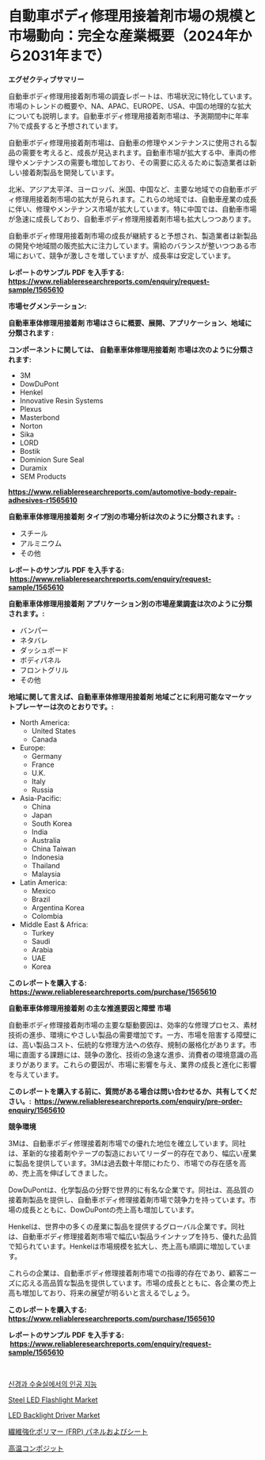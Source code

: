 <p><h1>自動車ボディ修理用接着剤市場の規模と市場動向：完全な産業概要（2024年から2031年まで）</h1></p><p><strong>エグゼクティブサマリー</strong></p>
<p><p>自動車ボディ修理用接着剤市場の調査レポートは、市場状況に特化しています。市場のトレンドの概要や、NA、APAC、EUROPE、USA、中国の地理的な拡大についても説明します。自動車ボディ修理用接着剤市場は、予測期間中に年率7％で成長すると予想されています。</p><p>自動車ボディ修理用接着剤市場は、自動車の修理やメンテナンスに使用される製品の需要を考えると、成長が見込まれます。自動車市場が拡大する中、車両の修理やメンテナンスの需要も増加しており、その需要に応えるために製造業者は新しい接着剤製品を開発しています。</p><p>北米、アジア太平洋、ヨーロッパ、米国、中国など、主要な地域での自動車ボディ修理用接着剤市場の拡大が見られます。これらの地域では、自動車産業の成長に伴い、修理やメンテナンス市場が拡大しています。特に中国では、自動車市場が急速に成長しており、自動車ボディ修理用接着剤市場も拡大しつつあります。</p><p>自動車ボディ修理用接着剤市場の成長が継続すると予想され、製造業者は新製品の開発や地域間の販売拡大に注力しています。需給のバランスが整いつつある市場において、競争が激しさを増していますが、成長率は安定しています。</p></p>
<p><strong>レポートのサンプル PDF を入手する: <a href="https://www.reliableresearchreports.com/enquiry/request-sample/1565610">https://www.reliableresearchreports.com/enquiry/request-sample/1565610</a></strong></p>
<p><strong>市場セグメンテーション:</strong></p>
<p><strong> 自動車車体修理用接着剤 市場はさらに概要、展開、アプリケーション、地域に分類されます :</strong></p>
<p><strong>コンポーネントに関しては、 自動車車体修理用接着剤 市場は次のように分類されます: &nbsp;</strong></p>
<p><ul><li>3M</li><li>DowDuPont</li><li>Henkel</li><li>Innovative Resin Systems</li><li>Plexus</li><li>Masterbond</li><li>Norton</li><li>Sika</li><li>LORD</li><li>Bostik</li><li>Dominion Sure Seal</li><li>Duramix</li><li>SEM Products</li></ul></p>
<p><strong><a href="https://www.reliableresearchreports.com/automotive-body-repair-adhesives-r1565610">https://www.reliableresearchreports.com/automotive-body-repair-adhesives-r1565610</a></strong></p>
<p><strong> 自動車車体修理用接着剤 タイプ別の市場分析は次のように分類されます。:</strong></p>
<p><ul><li>スチール</li><li>アルミニウム</li><li>その他</li></ul></p>
<p><strong>レポートのサンプル PDF を入手する: &nbsp;<a href="https://www.reliableresearchreports.com/enquiry/request-sample/1565610">https://www.reliableresearchreports.com/enquiry/request-sample/1565610</a></strong></p>
<p><strong> 自動車車体修理用接着剤 アプリケーション別の市場産業調査は次のように分類されます。:</strong></p>
<p><ul><li>バンパー</li><li>ネタバレ</li><li>ダッシュボード</li><li>ボディパネル</li><li>フロントグリル</li><li>その他</li></ul></p>
<p><strong>地域に関して言えば、自動車車体修理用接着剤 地域ごとに利用可能なマーケットプレーヤーは次のとおりです。:</strong></p>
<p><ul>
    <li>
        North America:
        <ul>
            <li>United States</li>
            <li>Canada</li>
        </ul>
    </li>
    <li>
        Europe:
        <ul>
            <li>Germany</li>
            <li>France</li>
            <li>U.K.</li>
            <li>Italy</li>
            <li>Russia</li>
        </ul>
    </li>
    <li>
        Asia-Pacific:
        <ul>
            <li>China</li>
            <li>Japan</li>
            <li>South Korea</li>
            <li>India</li>
            <li>Australia</li>
            <li>China Taiwan</li>
            <li>Indonesia</li>
            <li>Thailand</li>
            <li>Malaysia</li>
        </ul>
    </li>
    <li>
        Latin America:
        <ul>
            <li>Mexico</li>
            <li>Brazil</li>
            <li>Argentina Korea</li>
            <li>Colombia</li>
        </ul>
    </li>
    <li>
        Middle East & Africa:
        <ul>
            <li>Turkey</li>
            <li>Saudi</li>
            <li>Arabia</li>
            <li>UAE</li>
            <li>Korea</li>
        </ul>
    </li>
    </ul></p>
<p><strong>このレポートを購入する: &nbsp;<a href="https://www.reliableresearchreports.com/purchase/1565610">https://www.reliableresearchreports.com/purchase/1565610</a></strong></p>
<p><strong>自動車車体修理用接着剤 の主な推進要因と障壁 市場</strong></p>
<p><p>自動車ボディ修理接着剤市場の主要な駆動要因は、効率的な修理プロセス、素材技術の進歩、環境にやさしい製品の需要増加です。一方、市場を阻害する障壁には、高い製品コスト、伝統的な修理方法への依存、規制の厳格化があります。市場に直面する課題には、競争の激化、技術の急速な進歩、消費者の環境意識の高まりがあります。これらの要因が、市場に影響を与え、業界の成長と進化に影響を与えています。</p></p>
<p><strong>このレポートを購入する前に、質問がある場合は問い合わせるか、共有してください。:&nbsp; <a href="https://www.reliableresearchreports.com/enquiry/pre-order-enquiry/1565610">https://www.reliableresearchreports.com/enquiry/pre-order-enquiry/1565610</a></strong></p>
<p><strong>競争環境</strong></p>
<p><p>3Mは、自動車ボディ修理接着剤市場での優れた地位を確立しています。同社は、革新的な接着剤やテープの製造においてリーダー的存在であり、幅広い産業に製品を提供しています。3Mは過去数十年間にわたり、市場での存在感を高め、売上高を伸ばしてきました。</p><p>DowDuPontは、化学製品の分野で世界的に有名な企業です。同社は、高品質の接着剤製品を提供し、自動車ボディ修理接着剤市場で競争力を持っています。市場の成長とともに、DowDuPontの売上高も増加しています。</p><p>Henkelは、世界中の多くの産業に製品を提供するグローバル企業です。同社は、自動車ボディ修理接着剤市場で幅広い製品ラインナップを持ち、優れた品質で知られています。Henkelは市場規模を拡大し、売上高も順調に増加しています。</p><p>これらの企業は、自動車ボディ修理接着剤市場での指導的存在であり、顧客ニーズに応える高品質な製品を提供しています。市場の成長とともに、各企業の売上高も増加しており、将来の展望が明るいと言えるでしょう。</p></p>
<p><strong>このレポートを購入する: &nbsp; <a href="https://www.reliableresearchreports.com/purchase/1565610">https://www.reliableresearchreports.com/purchase/1565610</a></strong></p>
<p><strong>レポートのサンプル PDF を入手する: &nbsp;<a href="https://www.reliableresearchreports.com/enquiry/request-sample/1565610">https://www.reliableresearchreports.com/enquiry/request-sample/1565610</a></strong><strong></strong></p>
<p>&nbsp;</p>
<p><p><a href="https://github.com/Tristiarton768456/Market-Research-Report-List-1/blob/main/937418481273.md">신경과 수술실에서의 인공 지능</a></p><p><a href="https://github.com/peachesmcdowel1/Market-Research-Report-List-2/blob/main/steel-led-flashlight-market.md">Steel LED Flashlight Market</a></p><p><a href="https://issuu.com/reportprime-2/docs/led-backlight-driver-market-size-2030.pptx">LED Backlight Driver Market</a></p><p><a href="https://github.com/GregorioOKeefe2023/Market-Research-Report-List-1/blob/main/854001888638.md">繊維強化ポリマー (FRP) パネルおよびシート</a></p><p><a href="https://github.com/TatumKoelpin2017/Market-Research-Report-List-1/blob/main/604693788639.md">高温コンポジット</a></p></p>